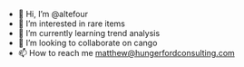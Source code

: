 - 👋 Hi, I’m @altefour
- 👀 I’m interested in rare items
- 🌱 I’m currently learning trend analysis
- 💞️ I’m looking to collaborate on cango
- 📫 How to reach me matthew@hungerfordconsulting.com

<!---
altefour/altefour is a ✨ special ✨ repository because its `README.md` (this file) appears on your GitHub profile.
You can click the Preview link to take a look at your changes.
--->

